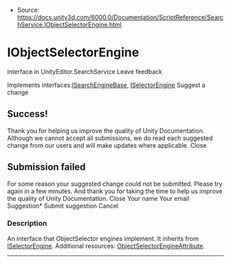 * Source: https://docs.unity3d.com/6000.0/Documentation/ScriptReference/SearchService.IObjectSelectorEngine.html

# IObjectSelectorEngine
interface in UnityEditor.SearchService
Leave feedback
  

Implements interfaces:[ISearchEngineBase](https://docs.unity3d.com/6000.0/Documentation/ScriptReference/SearchService.ISearchEngineBase.html), [ISelectorEngine](https://docs.unity3d.com/6000.0/Documentation/ScriptReference/SearchService.ISelectorEngine.html)
Suggest a change
## Success!
Thank you for helping us improve the quality of Unity Documentation. Although we cannot accept all submissions, we do read each suggested change from our users and will make updates where applicable.
Close
## Submission failed
For some reason your suggested change could not be submitted. Please <a>try again</a> in a few minutes. And thank you for taking the time to help us improve the quality of Unity Documentation.
Close
Your name Your email Suggestion* Submit suggestion
Cancel
### Description
An interface that ObjectSelector engines implement. It inherits from [ISelectorEngine](https://docs.unity3d.com/6000.0/Documentation/ScriptReference/SearchService.ISelectorEngine.html).
Additional resources: [ObjectSelectorEngineAttribute](https://docs.unity3d.com/6000.0/Documentation/ScriptReference/SearchService.ObjectSelectorEngineAttribute.html).
* * *
